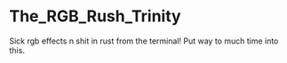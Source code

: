 # The_RGB_Rush_Trinity
Sick rgb effects n shit in rust from the terminal!
Put way to much time into this.
